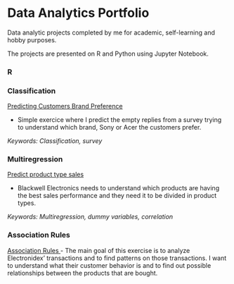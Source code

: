 # Data Analytics Portfolio
Data analytic projects completed by me for academic, self-learning and hobby purposes. 

The projects are presented on R and Python using Jupyter Notebook. 

<h3> R </h3>
<h3> Classification </h3>

<a href="https://github.com/ffmc/data-analytics-portfolio/tree/master/Classification">Predicting Customers Brand Preference</a>
- Simple exercice where I predict the empty replies from a survey trying to understand which brand, Sony or Acer the customers prefer.  

<i>Keywords: Classification, survey</i>

<h3> Multiregression </h3>

<a href="https://github.com/ffmc/data-analytics-portfolio/tree/master/Multiple%20Regression">Predict product type sales</a>
- Blackwell Electronics needs to understand which products are having the best sales performance and they need it to be divided in product types. 

<i>Keywords: Multiregression, dummy variables, correlation</i>

<h3> Association Rules </h3>
<a href="https://github.com/ffmc/data-analytics-portfolio/blob/master/Association%20Rules/Market%20Basket%20Association.ipynb">Association Rules </a>
- The main goal of this exercise is to analyze Electronidex’ transactions and to find patterns on those transactions. I want to understand what their customer behavior is and to find out possible relationships between the products that are bought.
